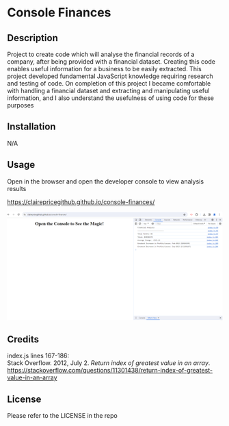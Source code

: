# Console Finances

## Description

Project to create code which will analyse the financial records of a company, after being provided with a financial dataset. Creating this code enables useful information for a business to be easily extracted.
This project developed fundamental JavaScript knowledge requiring research and testing of code.
On completion of this project I became comfortable with handling a financial dataset and extracting and manipulating useful information, and I also understand the usefulness of using code for these purposes

## Installation

N/A

## Usage

Open in the browser and open the developer console to view analysis results

https://clairepricegithub.github.io/console-finances/

![screenshot](images/screenshot.png)

## Credits

index.js lines 167-186: <br>
Stack Overflow. 2012, July 2. *Return index of greatest value in an array*. https://stackoverflow.com/questions/11301438/return-index-of-greatest-value-in-an-array

## License

Please refer to the LICENSE in the repo